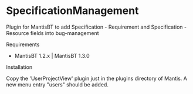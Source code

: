 # SpecificationManagement

Plugin for MantisBT to add Specification - Requirement and Specification -Resource fields into bug-management

Requirements

+ MantisBT 1.2.x | MantisBT 1.3.0

Installation

Copy the 'UserProjectView' plugin just in the plugins directory of Mantis. A new menu entry "users" should be added.
